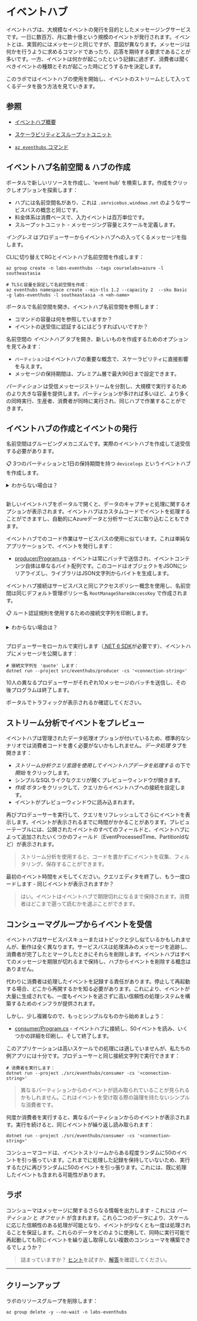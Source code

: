 # イベントハブ

イベントハブは、大規模なイベントの発行を目的としたメッセージングサービスです。一日に数百万、月に数十億という規模のイベントが発行されます。イベントとは、実質的にはメッセージと同じですが、意図が異なります。メッセージは何かを行うように求めるコマンドであったり、応答を期待する要求であることが多いです。一方、イベントは何かが起こったという記録に過ぎず、消費者は聞くべきイベントの種類とそれが起こった時にどうするかを決定します。

このラボではイベントハブの使用を開始し、イベントのストリームとして入ってくるデータを扱う方法を見ていきます。

## 参照

- [イベントハブ概要](https://learn.microsoft.com/ja-jp/azure/event-hubs/event-hubs-about)

- [スケーラビリティとスループットユニット](https://learn.microsoft.com/ja-jp/azure/event-hubs/event-hubs-scalability)

- [`az eventhubs` コマンド](https://learn.microsoft.com/ja-jp/cli/azure/eventhubs?view=azure-cli-latest)

## イベントハブ名前空間 & ハブの作成

ポータルで新しいリソースを作成し、'event hub' を検索します。作成をクリックしオプションを探索します：

- ハブには名前空間名があり、これは `.servicebus.windows.net` のようなサービスバスの概念と同じです。
- 料金体系は消費ベースで、入力イベントは百万単位です。
- スループットユニット - メッセージング容量とスケールを定義します。

_イングレス_ はプロデューサーからイベントハブへの入ってくるメッセージを指します。

CLIに切り替えてRGとイベントハブ名前空間を作成します：



```
az group create -n labs-eventhubs --tags courselabs=azure -l southeastasia

# TLSと容量を設定して名前空間を作成：
az eventhubs namespace create --min-tls 1.2 --capacity 2  --sku Basic -g labs-eventhubs -l southeastasia -n <eh-name> 
```


ポータルで名前空間を開き、イベントハブ名前空間を参照します：

- コマンドの容量は何を参照していますか？
- イベントの送受信に認証するにはどうすればいいですか？

名前空間の _イベントハブ_ タブを開き、新しいものを作成するためのオプションを見てみます：

- `パーティション`はイベントハブの重要な概念で、スケーラビリティに直接影響を与えます。
- メッセージの保持期間は、プレミアム層で最大90日まで設定できます。

_パーティション_ は受信メッセージストリームを分割し、大規模で実行するためのより大きな容量を提供します。パーティションが多ければ多いほど、より多くの同時実行、生産者、消費者が同時に実行され、同じハブで作業することができます。

## イベントハブの作成とイベントの発行

名前空間はグルーピングメカニズムです。実際のイベントハブを作成して送受信する必要があります。

📋 3つのパーティションと1日の保持期間を持つ `devicelogs` というイベントハブを作成します。

<details>
  <summary>わからない場合は？</summary>

ヘルプをチェック：



```
az eventhubs eventhub create --help
```


設定されたパーティションと保持期間でイベントハブを作成：



```
az eventhubs eventhub create --name devicelogs --partition-count 3 --message-retention 1 -g labs-eventhubs --namespace-name <eh-name>
```


</details><br/>

新しいイベントハブをポータルで開くと、データのキャプチャと処理に関するオプションが表示されます。イベントハブはカスタムコードでイベントを処理することができますし、自動的にAzureデータと分析サービスに取り込むこともできます。

イベントハブでのコード作業はサービスバスの使用に似ています。これは単純なアプリケーションで、イベントを発行します：

- [producer/Program.cs](/src/eventhubs/producer/Program.cs) - イベントは常にバッチで送信され、イベントコンテンツ自体は単なるバイト配列です。このコードはオブジェクトをJSONにシリアライズし、ライブラリはJSON文字列からバイトを生成します。

イベントハブ接続はサービスバスと同じアクセスポリシー概念を使用し、名前空間は同じデフォルト管理ポリシー名 `RootManageSharedAccessKey` で作成されます。

📋 ルート認証規則を使用するための接続文字列を印刷します。

<details>
  <summary>わからない場合は？</summary>



```
az eventhubs namespace authorization-rule keys list -n RootManageSharedAccessKey --query primaryConnectionString -o tsv -g labs-eventhubs --namespace-name <eh-name>
```


</details><br/>

プロデューサーをローカルで実行します（[.NET 6 SDK](https://dotnet.microsoft.com/ja-jp/download)が必要です）、イベントハブにメッセージを公開します：


```
# 接続文字列を 'quote' します：
dotnet run --project src/eventhubs/producer -cs '<connection-string>'
```


10人の異なるプロデューサーがそれぞれ10メッセージのバッチを送信し、その後プログラムは終了します。

ポータルでトラフィックが表示されるか確認してください。

## ストリーム分析でイベントをプレビュー

イベントハブは管理されたデータ処理オプションが付いているため、標準的なシナリオでは消費者コードを書く必要がないかもしれません。_データ処理_ タブを開きます：

- _ストリーム分析クエリ言語を使用してイベントハブデータを処理する_ の下で _開始_ をクリックします。
- シンプルなSQLライクなクエリが開くプレビューウィンドウが開きます。
- _作成_ ボタンをクリックして、クエリからイベントハブへの接続を設定します。
- イベントがプレビューウィンドウに読み込まれます。

再びプロデューサーを実行して、クエリをリフレッシュしてさらにイベントを表示します。イベントが表示されるまでに時間がかかることがあります。プレビューテーブルには、公開されたイベントのすべてのフィールドと、イベントハブによって追加されたいくつかのフィールド（EventProcessedTime、PartitionIdなど）が表示されます。

> ストリーム分析を使用すると、コードを書かずにイベントを収集、フィルタリング、保存することができます。

最初のイベント時間をメモしてください。クエリエディタを終了し、もう一度ロードします - 同じイベントが表示されますか？

> はい。イベントはイベントハブで期限切れになるまで保持されます。消費者はどこまで遡って読むかを選ぶことができます。

## コンシューマグループからイベントを受信

イベントハブはサービスバスキューまたはトピックと少し似ているかもしれませんが、動作は全く異なります。サービスバスは処理済みのメッセージを追跡し、消費者が完了したとマークしたときにそれらを削除します。イベントハブはすべてのメッセージを期限が切れるまで保持し、ハブからイベントを削除する概念はありません。

代わりに消費者は処理したイベントを記録する責任があります。停止して再起動する場合、どこから再開するかを知る必要があります。これにより、イベントが大量に生成されても、一度もイベントを逃さずに高い信頼性の処理システムを構築するためのインフラが提供されます。

しかし、少し複雑なので、もっとシンプルなものから始めましょう：

- [consumer/Program.cs](/src/eventhubs/consumer/Program.cs) - イベントハブに接続し、50イベントを読み、いくつかの詳細を印刷し、そして終了します。

このアプリケーションは高いスケールでの処理には適していませんが、私たちの例アプリには十分です。プロデューサーと同じ接続文字列で実行できます：


```
# 消費者を実行します：
dotnet run --project ./src/eventhubs/consumer -cs '<connection-string>'
```


> 異なるパーティションからのイベントが読み取られていることが見られるかもしれません。これはイベントを受け取る際の論理を持たないシンプルな消費者です。

何度か消費者を実行すると、異なるパーティションからのイベントが表示されます。実行を続けると、同じイベントが繰り返し読み取られます：


```
dotnet run --project ./src/eventhubs/consumer -cs '<connection-string>'
```

コンシューマコードは、イベントストリームからある程度ランダムに50のイベントを引っ張っています。これまでに処理した記録を保持していないため、実行するたびに再びランダムに50のイベントを引っ張ります。これには、既に処理したイベントも含まれる可能性があります。

## ラボ

コンシューマはメッセージに関するさらなる情報を出力します - これには _パーティション_ と _オフセット_ が含まれます。これら二つのデータにより、スケールに応じた信頼性のある処理が可能となり、イベントが少なくとも一度は処理されることを保証します。これらのデータをどのように使用して、同時に実行可能で再起動しても同じイベントを繰り返し取得しない複数のコンシューマを構築できるでしょうか？

> 詰まっていますか？ [ヒント](hints_jp.md)を試すか、[解答](solution_jp.md)を確認してください。

___

## クリーンアップ

ラボのリソースグループを削除します：



```
az group delete -y --no-wait -n labs-eventhubs
```
